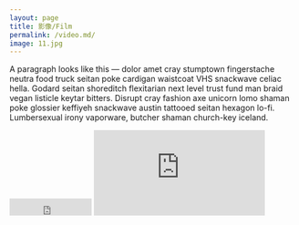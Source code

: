 ```yaml
---
layout: page
title: 影像/Film
permalink: /video.md/
image: 11.jpg
---
```

A paragraph looks like this — dolor amet cray stumptown fingerstache neutra food truck seitan poke cardigan waistcoat VHS snackwave celiac hella. Godard seitan shoreditch flexitarian next level trust fund man braid vegan listicle keytar bitters. Disrupt cray fashion axe unicorn lomo shaman poke glossier keffiyeh snackwave austin tattooed seitan hexagon lo-fi. Lumbersexual irony vaporware, butcher shaman church-key iceland.


<embed src="https://www.zhihu.com/video/1106389872612454400" autostart="false" height="30" width="144" />

<iframe frameborder="0" src="https://tv.sohu.com/upload/static/share/share_play.html#121059036_338450447_0_9001_0" allowFullScreen="true"></iframe>
